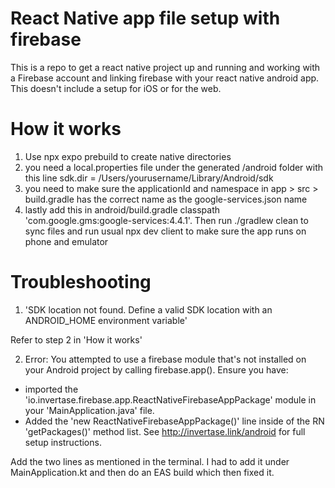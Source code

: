 # React Native app file setup with firebase


This is a repo to get a react native project up and running and working with a Firebase account and linking firebase with your react native android app. This doesn't include a setup for iOS or for the web.

# How it works

1. Use npx expo prebuild to create native directories
2. you need a local.properties file under the generated /android folder with this line sdk.dir = /Users/yourusername/Library/Android/sdk
3. you need to make sure the applicationId and namespace in app > src > build.gradle has the correct name as the google-services.json name
4. lastly add this in android/build.gradle classpath 'com.google.gms:google-services:4.4.1'. Then run ./gradlew clean to sync files and run usual npx dev client to make sure the app runs on phone and emulator

# Troubleshooting

1. 'SDK location not found. Define a valid SDK location with an ANDROID_HOME environment variable'

Refer to step 2 in 'How it works'

2. Error: You attempted to use a firebase module that's not installed on your Android project by calling firebase.app(). Ensure you have:

- imported the 'io.invertase.firebase.app.ReactNativeFirebaseAppPackage' module in your 'MainApplication.java' file.
- Added the 'new ReactNativeFirebaseAppPackage()' line inside of the RN 'getPackages()' method list. See http://invertase.link/android for full setup instructions.

Add the two lines as mentioned in the terminal. I had to add it under MainApplication.kt and then do an EAS build which then fixed it.
